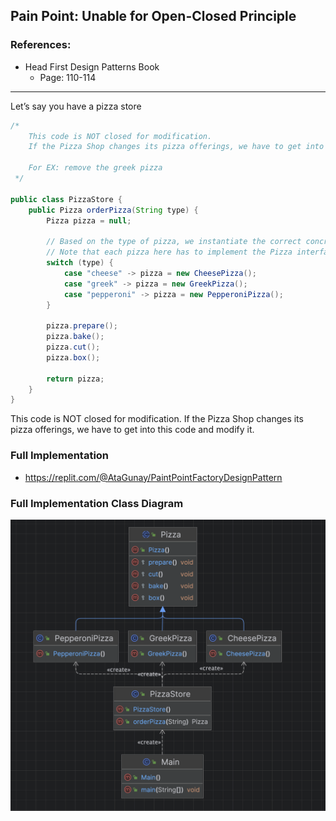 ## Pain Point: Unable for Open-Closed Principle

### References: 
* Head First Design Patterns Book
    * Page: 110-114

<hr>

Let’s say you have a pizza store

```java
/*
    This code is NOT closed for modification.
    If the Pizza Shop changes its pizza offerings, we have to get into this code and modify it.

    For EX: remove the greek pizza
 */

public class PizzaStore {
    public Pizza orderPizza(String type) {
        Pizza pizza = null;

        // Based on the type of pizza, we instantiate the correct concrete class and assign it to the pizza instance variable.
        // Note that each pizza here has to implement the Pizza interface.
        switch (type) {
            case "cheese" -> pizza = new CheesePizza();
            case "greek" -> pizza = new GreekPizza();
            case "pepperoni" -> pizza = new PepperoniPizza();
        }

        pizza.prepare();
        pizza.bake();
        pizza.cut();
        pizza.box();

        return pizza;
    }
}

```

This code is NOT closed for modification. If the Pizza Shop changes its pizza offerings, we have to get into this code and modify it.

### Full Implementation
* https://replit.com/@AtaGunay/PaintPointFactoryDesignPattern

### Full Implementation Class Diagram
![Alt text](image-8.png)
